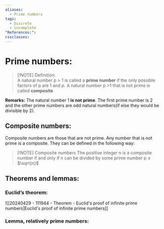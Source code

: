 ```yaml
---
aliases:
  - Prime numbers
tags:
  - Discrete
  - incomplete
"References:": 
cssclasses:
---
```

# Prime numbers: 

> [!NOTE] Definition:  
> A natural number p > 1 is called a **prime number** if the only possible factors of p are 1 and p. A natural number p >1 that is not prime is called **composite**

**Remarks:** The natural number 1 **is not prime**. The first prime number is 2 and the other prime numbers are odd natural numbers(if else they would be divisible by 2).

## Composite numbers: 
Composite numbers are those that are not prime. Any number that is not prime is a composite. They can be defined in the following way:

> [!NOTE] Composite numbers 
> The positive integer n is a composite number if and only if n can be divided by some prime number p ≤ $\sqrt{n}$
 

## Theorems and lemmas: 
### Euclid’s theorem: 

![[20240429 - 111944 - Theorem - Euclid's proof of infinite prime numbers|Euclid's proof of infinite prime numbers]]

### Lemma, relatively prime numbers: 


